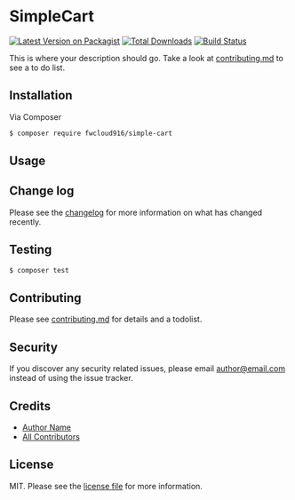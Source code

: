 # SimpleCart

[![Latest Version on Packagist][ico-version]][link-packagist]
[![Total Downloads][ico-downloads]][link-downloads]
[![Build Status][ico-travis]][link-travis]

This is where your description should go. Take a look at [contributing.md](contributing.md) to see a to do list.

## Installation

Via Composer

``` bash
$ composer require fwcloud916/simple-cart
```

## Usage

## Change log

Please see the [changelog](changelog.md) for more information on what has changed recently.

## Testing

``` bash
$ composer test
```

## Contributing

Please see [contributing.md](contributing.md) for details and a todolist.

## Security

If you discover any security related issues, please email author@email.com instead of using the issue tracker.

## Credits

- [Author Name][link-author]
- [All Contributors][link-contributors]

## License

MIT. Please see the [license file](license.md) for more information.

[ico-version]: https://img.shields.io/packagist/v/fwcloud916/simple-cart.svg?style=flat-square
[ico-downloads]: https://img.shields.io/packagist/dt/fwcloud916/simple-cart.svg?style=flat-square
[ico-travis]: https://img.shields.io/travis/fwcloud916/simple-cart/master.svg?style=flat-square
[ico-styleci]: https://styleci.io/repos/12345678/shield

[link-packagist]: https://packagist.org/packages/fwcloud916/simple-cart
[link-downloads]: https://packagist.org/packages/fwcloud916/simple-cart
[link-travis]: https://travis-ci.org/fwcloud916/simple-cart
[link-styleci]: https://styleci.io/repos/12345678
[link-author]: https://github.com/fwcloud916
[link-contributors]: ../../contributors
